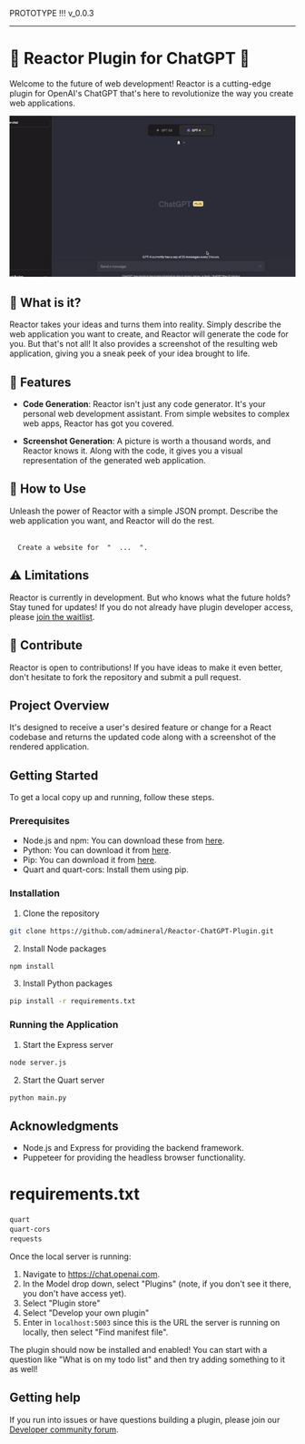 PROTOTYPE !!! v_0.0.3

---

# 🚀 Reactor Plugin for ChatGPT 🚀

Welcome to the future of web development! Reactor is a cutting-edge plugin for OpenAI's ChatGPT that's here to revolutionize the way you create web applications.

![Reactor GIF](images/Reactor.gif)



## 🎯 What is it?

Reactor takes your ideas and turns them into reality. Simply describe the web application you want to create, and Reactor will generate the code for you. But that's not all! It also provides a screenshot of the resulting web application, giving you a sneak peek of your idea brought to life.



## 🌟 Features

- **Code Generation**: Reactor isn't just any code generator. It's your personal web development assistant. From simple websites to complex web apps, Reactor has got you covered.

- **Screenshot Generation**: A picture is worth a thousand words, and Reactor knows it. Along with the code, it gives you a visual representation of the generated web application.



## 🚀 How to Use

Unleash the power of Reactor with a simple JSON prompt. Describe the web application you want, and Reactor will do the rest.

```

  Create a website for  "  ...  ".

```



## ⚠️ Limitations

Reactor is currently in development. But who knows what the future holds? Stay tuned for updates!
If you do not already have plugin developer access, please [join the waitlist](https://openai.com/waitlist/plugins).



## 🙌 Contribute

Reactor is open to contributions! If you have ideas to make it even better, don't hesitate to fork the repository and submit a pull request.










## Project Overview

It's designed to receive a user's desired feature or change for a React codebase and returns the updated code along with a screenshot of the rendered application.



## Getting Started

To get a local copy up and running, follow these steps.


### Prerequisites

- Node.js and npm: You can download these from [here](https://nodejs.org/en/download/).
- Python: You can download it from [here](https://www.python.org/downloads/).
- Pip: You can download it from [here](https://pip.pypa.io/en/stable/installation/).
- Quart and quart-cors: Install them using pip.


### Installation

1. Clone the repository
```bash
git clone https://github.com/admineral/Reactor-ChatGPT-Plugin.git
```
2. Install Node packages
```bash
npm install
```
3. Install Python packages
```bash
pip install -r requirements.txt
```



### Running the Application

1. Start the Express server
```bash
node server.js
```
2. Start the Quart server
```bash
python main.py
```





## Acknowledgments


- Node.js and Express for providing the backend framework.
- Puppeteer for providing the headless browser functionality.



# requirements.txt

```txt
quart
quart-cors
requests
```
Once the local server is running:

1. Navigate to https://chat.openai.com. 
2. In the Model drop down, select "Plugins" (note, if you don't see it there, you don't have access yet).
3. Select "Plugin store"
4. Select "Develop your own plugin"
5. Enter in `localhost:5003` since this is the URL the server is running on locally, then select "Find manifest file".

The plugin should now be installed and enabled! You can start with a question like "What is on my todo list" and then try adding something to it as well! 



## Getting help

If you run into issues or have questions building a plugin, please join our [Developer community forum](https://community.openai.com/c/chat-plugins/20).


